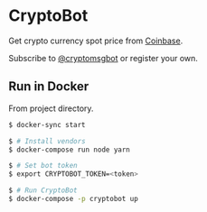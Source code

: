 # CryptoBot

Get crypto currency spot price from [Coinbase](https://www.coinbase.com).

Subscribe to [@cryptomsgbot](https://telegram.me/cryptomsgbot) or register your own.

## Run in Docker

From project directory.

```bash
$ docker-sync start

$ # Install vendors
$ docker-compose run node yarn 

$ # Set bot token
$ export CRYPTOBOT_TOKEN=<token>

$ # Run CryptoBot
$ docker-compose -p cryptobot up
```
